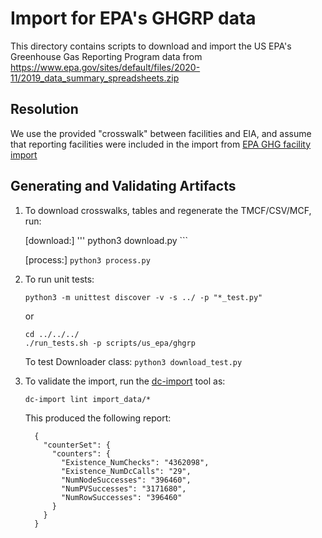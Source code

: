 # Import for EPA's GHGRP data

This directory contains scripts to download and import the US EPA's Greenhouse
Gas Reporting Program data from
https://www.epa.gov/sites/default/files/2020-11/2019_data_summary_spreadsheets.zip

## Resolution

We use the provided "crosswalk" between facilities and EIA, and assume that reporting facilities
were included in the import from [EPA GHG facility import](../facility/README.md)

## Generating and Validating Artifacts

1. To download crosswalks, tables and regenerate the TMCF/CSV/MCF, run:

    [download:]
        '''
        python3 download.py
        ```
        
    [process:]
        ```
        python3 process.py
        ``` 
            

2. To run unit tests:

      ```
      python3 -m unittest discover -v -s ../ -p "*_test.py"
      ```
      or
      ```
      cd ../../../
      ./run_tests.sh -p scripts/us_epa/ghgrp
      ```
      
    To test Downloader class:
        ```
        python3 download_test.py
        ```

3. To validate the import, run the [dc-import](https://github.com/datacommonsorg/import#using-import-tool) tool as:

    ```
    dc-import lint import_data/*
    ```

    This produced the following report:

    ```
      {
        "counterSet": {
          "counters": {
            "Existence_NumChecks": "4362098",
            "Existence_NumDcCalls": "29",
            "NumNodeSuccesses": "396460",
            "NumPVSuccesses": "3171680",
            "NumRowSuccesses": "396460"
          }
        }
      }
    ```

